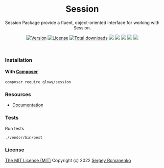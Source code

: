 <h1 align="center">Session</h1>
<p align="center">
Session Package provide a fluent, object-oriented interface for working with Session.
</p>
<p align="center">
<a href="https://github.com/glowyphp/session/releases"><img alt="Version" src="https://img.shields.io/github/release/glowyphp/session.svg?label=version&color=green"></a> <a href="https://github.com/glowyphp/session"><img src="https://img.shields.io/badge/license-MIT-blue.svg?color=green" alt="License"></a> <a href="https://packagist.org/packages/glowy/session"><img src="https://poser.pugx.org/glowy/session/downloads" alt="Total downloads"></a> <img src="https://github.com/glowyphp/session/workflows/Static%20Analysis/badge.svg?branch=dev"> <img src="https://github.com/glowyphp/session/workflows/Tests/badge.svg">
  <a href="https://app.codacy.com/gh/glowy/session?utm_source=github.com&utm_medium=referral&utm_content=glowy/session&utm_campaign=Badge_Grade_Dashboard"><img src="https://api.codacy.com/project/badge/Grade/72b4dc84c20145e1b77dc0004a3c8e3d"></a> <a href="https://codeclimate.com/github/glowy/session/maintainability"><img src="https://api.codeclimate.com/v1/badges/a4c673a4640a3863a9a4/maintainability" /></a> <img src="http://poser.pugx.org/glowy/session/require/php">
</p>

<br>

### Installation

#### With [Composer](https://getcomposer.org)

```
composer require glowy/session
```

### Resources
* [Documentation](https://awilum.github.io/glowyphp/session/)

### Tests

Run tests

```
./vendor/bin/pest
```

### License
[The MIT License (MIT)](https://github.com/glowyphp/session/blob/master/LICENSE.txt)
Copyright (c) 2022 [Sergey Romanenko](https://github.com/Awilum)
